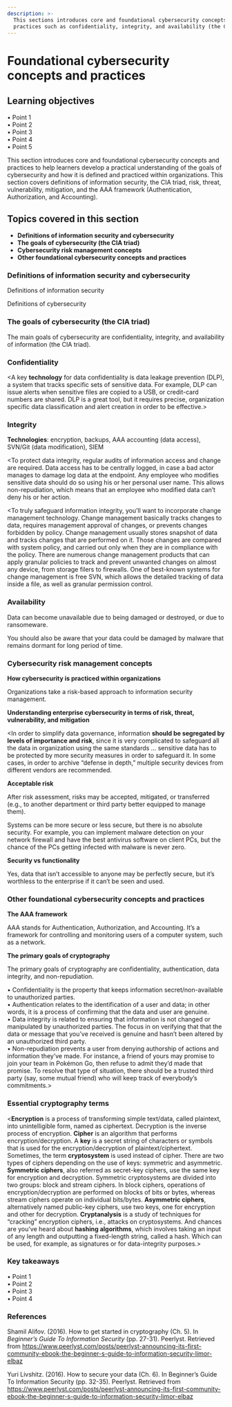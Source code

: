 ```yaml
---
description: >-
  This sections introduces core and foundational cybersecurity concepts and
  practices such as confidentiality, integrity, and availability (the CIA triad)
---
```


# Foundational cybersecurity concepts and practices

## Learning objectives

• Point 1\
• Point 2 \
• Point 3\
• Point 4 \
• Point 5

This section introduces core and foundational cybersecurity concepts and practices to help learners develop a practical understanding of the goals of cybersecurity and how it is defined and practiced within organizations. This section covers definitions of information security, the CIA triad, risk, threat, vulnerability, mitigation, and the AAA framework (Authentication, Authorization, and Accounting).

## Topics covered in this section

* **Definitions of information security and cybersecurity**
* **The goals of cybersecurity (the CIA triad)**
* **Cybersecurity risk management concepts**
* **Other foundational cybersecurity concepts and practices**

### Definitions of information security and cybersecurity

Definitions of information security

Definitions of cybersecurity

### The goals of cybersecurity (the CIA triad)

The main goals of cybersecurity are confidentiality, integrity, and availability of information (the CIA triad).

### Confidentiality

\<A key **technology** for data confidentiality is data leakage prevention (DLP), a system that tracks specific sets of sensitive data. For example, DLP can issue alerts when sensitive files are copied to a USB, or credit-card numbers are shared. DLP is a great tool, but it requires precise, organization specific data classification and alert creation in order to be effective.>

### Integrity

**Technologies**: encryption, backups, AAA accounting (data access), SVN/Git (data modification), SIEM

\<To protect data integrity, regular audits of information access and change are required. Data access has to be centrally logged, in case a bad actor manages to damage log data at the endpoint. Any employee who modifies sensitive data should do so using his or her personal user name. This allows non-repudiation, which means that an employee who modified data can’t deny his or her action.&#x20;

\<To truly safeguard information integrity, you’ll want to incorporate change management technology. Change management basically tracks changes to data, requires management approval of changes, or prevents changes forbidden by policy. Change management usually stores snapshot of data and tracks changes that are performed on it. Those changes are compared with system policy, and carried out only when they are in compliance with the policy. There are numerous change management products that can apply granular policies to track and prevent unwanted changes on almost any device, from storage filers to firewalls. One of best-known systems for change management is free SVN, which allows the detailed tracking of data inside a file, as well as granular permission control.

### Availability

Data can become unavailable due to being damaged or destroyed, or due to ransomeware.

You should also be aware that your data could be damaged by malware that remains dormant for long period of time.&#x20;

### Cybersecurity risk management concepts

**How cybersecurity is practiced within organizations**

Organizations take a risk-based approach to information security management.

**Understanding enterprise cybersecurity in terms of risk, threat, vulnerability, and mitigation**

\<In order to simplify data governance, information **should be segregated by levels of importance and risk**, since it is very complicated to safeguard all the data in organization using the same standards … sensitive data has to be protected by more security measures in order to safeguard it. In some cases, in order to archive “defense in depth,” multiple security devices from different vendors are recommended.

**Acceptable risk**

After risk assessment, risks may be accepted, mitigated, or transferred (e.g., to another department or third party better equipped to manage them).

Systems can be more secure or less secure, but there is no absolute security. For example, you can implement malware detection on your network firewall and have the best antivirus software on client PCs, but the chance of the PCs getting infected with malware is never zero.&#x20;

**Security vs functionality**

Yes, data that isn’t accessible to anyone may be perfectly secure, but it’s worthless to the enterprise if it can’t be seen and used.

### Other foundational cybersecurity concepts and practices

**The AAA framework**&#x20;

AAA stands for Authentication, Authorization, and Accounting. It’s a framework for controlling and monitoring users of a computer system, such as a network.

**The primary goals of cryptography**

The primary goals of cryptography are confidentiality, authentication, data integrity, and non-repudiation.

• Confidentiality is the property that keeps information secret/non-available to unauthorized parties. \
• Authentication relates to the identification of a user and data; in other words, it is a process of confirming that the data and user are genuine. \
• Data integrity is related to ensuring that information is not changed or manipulated by unauthorized parties. The focus in on verifying that that the data or message that you’ve received is genuine and hasn’t been altered by an unauthorized third party.\
• Non-repudiation prevents a user from denying authorship of actions and information they’ve made. For instance, a friend of yours may promise to join your team in Pokémon Go, then refuse to admit they’d made that promise. To resolve that type of situation, there should be a trusted third party (say, some mutual friend) who will keep track of everybody’s commitments.>

### Essential cryptography terms&#x20;

<**Encryption** is a process of transforming simple text/data, called plaintext, into unintelligible form, named as ciphertext. Decryption is the inverse process of encryption. **Cipher** is an algorithm that performs encryption/decryption. A **key** is a secret string of characters or symbols that is used for the encryption/decryption of plaintext/ciphertext. Sometimes, the term **cryptosystem** is used instead of cipher. There are two types of ciphers depending on the use of keys: symmetric and asymmetric.\
**Symmetric ciphers**, also referred as secret-key ciphers, use the same key for encryption and decryption. Symmetric cryptosystems are divided into two groups: block and stream ciphers. In block ciphers, operations of encryption/decryption are performed on blocks of bits or bytes, whereas stream ciphers operate on individual bits/bytes. **Asymmetric ciphers**, alternatively named public-key ciphers, use two keys, one for encryption and other for decryption. **Cryptanalysis** is a study of techniques for “cracking” encryption ciphers, i.e., attacks on cryptosystems. And chances are you’ve heard about **hashing algorithms**, which involves taking an input of any length and outputting a fixed-length string, called a hash. Which can be used, for example, as signatures or for data-integrity purposes.>

### Key takeaways

• Point 1\
• Point 2\
• Point 3 \
• Point 4 &#x20;

### References

Shamil Alifov. (2016). How to get started in cryptography (Ch. 5). In _Beginner’s Guide To Information Security_ (pp. 27-31). Peerlyst. Retrieved from https://www.peerlyst.com/posts/peerlyst-announcing-its-first-community-ebook-the-beginner-s-guide-to-information-security-limor-elbaz

Yuri Livshitz. (2016). How to secure your data (Ch. 6). In Beginner’s Guide To Information Security (pp. 32-35). Peerlyst. Retrieved from https://www.peerlyst.com/posts/peerlyst-announcing-its-first-community-ebook-the-beginner-s-guide-to-information-security-limor-elbaz
